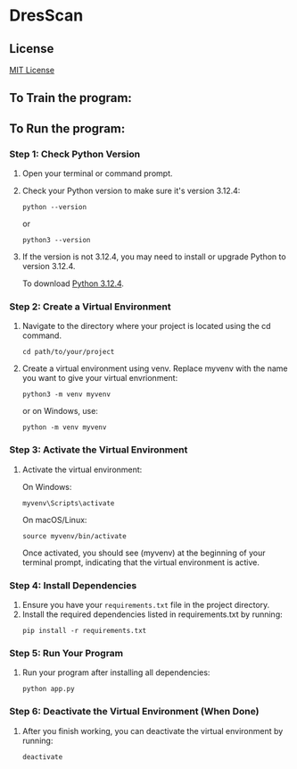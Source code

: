 # **DresScan**

## **License**
[MIT License](LICENSE)
## **To Train the program:**

## **To Run the program:**

### **Step 1: Check Python Version**

 1.  Open your terminal or command prompt.
 2.  Check your Python version to make sure it's version 3.12.4:
     ```type
     python --version
     ```
     or 
     ```type
     python3 --version
     ```  
 3.  If the version is not 3.12.4, you may need to install or upgrade Python to version 3.12.4.

     To download [Python 3.12.4](https://www.python.org/downloads/release/python-3124/). 
  
### **Step 2: Create a Virtual Environment**
 1. Navigate to the directory where your project is located using the cd command.
    ```type
    cd path/to/your/project
    ```
 2. Create a virtual environment using venv. Replace myvenv with the name you want to give your virtual envrionment:
    ```type
    python3 -m venv myvenv
    ```
    or on Windows, use:
    ```type
    python -m venv myvenv
    ```
    

### **Step 3: Activate the Virtual Environment**

  1. Activate the virtual environment:

     On Windows:
     ```type
     myvenv\Scripts\activate
     ```

     On macOS/Linux:
     ```type
     source myvenv/bin/activate
     ```

     Once activated, you should see (myvenv) at the beginning of your terminal prompt, indicating that the virtual environment is active.
  
### **Step 4: Install Dependencies**

  1. Ensure you have your ```requirements.txt``` file in the project directory.
  2. Install the required dependencies listed in requirements.txt by running:
     ```type
     pip install -r requirements.txt
     ```

### **Step 5: Run Your Program**

  1. Run your program after installing all dependencies:
     ```type
     python app.py
     ```

### **Step 6: Deactivate the Virtual Environment (When Done)**

  1. After you finish working, you can deactivate the virtual environment by running:
     ```type
     deactivate
     ```

